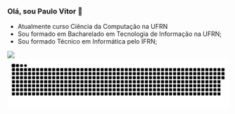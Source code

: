 ### Olá, sou Paulo Vitor 👋

- Atualmente curso Ciência da Computação na UFRN
- Sou formado em Bacharelado em Tecnologia de Informação na UFRN;
- Sou formado Técnico em Informática pelo IFRN;

<img height="180em" src="https://github-readme-stats.vercel.app/api/top-langs/?username=PauloVLB&layout=compact&langs_count=16&theme=dracula"/>

<picture>
  <source media="(prefers-color-scheme: dark)" srcset="https://github.com/PauloVLB/PauloVLB/blob/output/github-contribution-grid-snake.svg" />
  <source media="(prefers-color-scheme: light)" srcset="https://github.com/PauloVLB/PauloVLB/blob/output/github-contribution-grid-snake.svg" />
  <img alt="github-snake" src="https://github.com/PauloVLB/PauloVLB/blob/output/github-contribution-grid-snake.svg" />
</picture>

